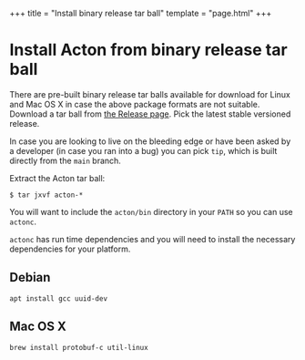 +++
title = "Install binary release tar ball"
template = "page.html"
+++
# Install Acton from binary release tar ball

There are pre-built binary release tar balls available for download for Linux
and Mac OS X in case the above package formats are not suitable. Download a
tar ball from [the Release page](https://github.com/actonlang/acton/releases).
Pick the latest stable versioned release.

In case you are looking to live on the bleeding edge or have been asked by a
developer (in case you ran into a bug) you can pick `tip`, which is built
directly from the `main` branch.

Extract the Acton tar ball:
```
$ tar jxvf acton-*
```

You will want to include the `acton/bin` directory in your `PATH` so you can use
`actonc`.

`actonc` has run time dependencies and you will need to install the necessary
dependencies for your platform.

## Debian
```
apt install gcc uuid-dev
```

## Mac OS X
```
brew install protobuf-c util-linux
```

